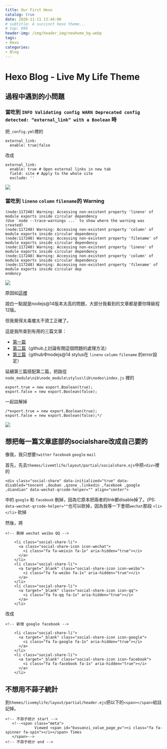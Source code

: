 ```yaml
---
title: Our First Hexo
catalog: true
date: 2020-11-11 13:44:00
# subtitle: A succinct hexo theme...
# top: 999
header-img: /img/header_img/newhome_bg.webp
tags:
- Hexo
categories:
- Blog
---
```


# Hexo Blog - Live My Life Theme

## 過程中遇到的小問題

### 當吃到 ```INFO Validating config WARN Deprecated config detected: “external_link“ with a Boolean``` 時
把```_config.yml```裡的
```yml=
external_link:
  enable: true|false
```
改成
```yml=
external_link:
  enable: true # Open external links in new tab
  field: site # Apply to the whole site
  exclude: ''
```
![](https://i.imgur.com/W04NGCO.png)

### 當吃到 ```lineno``` ```column``` ```filename```的 Warning
```
(node:117248) Warning: Accessing non-existent property 'lineno' of module exports inside circular dependency
(Use `node --trace-warnings ...` to show where the warning was created)
(node:117248) Warning: Accessing non-existent property 'column' of module exports inside circular dependency
(node:117248) Warning: Accessing non-existent property 'filename' of module exports inside circular dependency
(node:117248) Warning: Accessing non-existent property 'lineno' of module exports inside circular dependency
(node:117248) Warning: Accessing non-existent property 'column' of module exports inside circular dependency
(node:117248) Warning: Accessing non-existent property 'filename' of module exports inside circular dep
endency
```

![](https://i.imgur.com/hVyKWqP.png)



原因如[這裡](https://github.com/nodejs/node/pull/29935)

說白一點就是nodejs@14版本太高的問題，大部分我看到的文章都是要你降級程12版。

但我覺得太毒瘤太不資工正確了。

這是我所查到有用的三篇文章：
- [第一篇](https://www.haoyizebo.com/posts/710984d0/)
- [第二篇](https://github.com/stylus/stylus/pull/2538)（github上討論有關這個問題的處理方法）
- [第三篇](https://github.com/stylus/stylus/pull/2538/commits/16e2a6c6f96f80b0d700411879f1c13991a0a1a5)（github中nodejs@14 stylus在 ```lineno``` ```column``` ```filename``` 的error設定）

延續第三篇搭配第二篇，把路徑```node_module\nib\node_module\stylus\lib\nodes\index.js```
裡的
```js=
export.true = new export.Boolean(true);
export.false = new export.Boolean(false);
```
一起註解掉
```js=
/*export.true = new export.Boolean(true);
export.false = new export.Boolean(false);*/
```

![](https://i.imgur.com/a7QK3Ig.png)

## 想把每一篇文章底部的socialshare改成自己要的

像我，我只想要```twitter``` ```facebook``` ```google``` ```mail```

首先，先去```themes/livemtlife/layout/partial/socialshare.ejs```中把```<div>```裡的
```html=
<div class="social-share" data-initialized="true" data-disabled="tencent ,douban ,qzone ,linkedin ,facebook ,google ,diandian" data-wechat-qrcode-helper="" align="center">
```
中的 ```google``` 和 ```facebook``` 刪掉，因為它原本把兩者的link都disable掉了。(PS: ```data-wechat-qrcode-helper=""```也可以砍掉，因為我等一下會把```wechat```那段 ```<li></li>``` 砍掉

然後，將
```html=
<!-- 刪掉 wechat weibo QQ -->

    <li class="social-share-li">
      <a class="social-share-icon icon-wechat">
        <i class="fa fa-weixin fa-1x" aria-hidden="true"></i>
      </a>
    </li>
    <li class="social-share-li">
      <a target="_blank" class="social-share-icon icon-weibo">
        <i class="fa fa-weibo fa-1x" aria-hidden="true"></i>
      </a>
    </li>
    <li class="social-share-li">
      <a target="_blank" class="social-share-icon icon-qq">
        <i class="fa fa-qq fa-1x" aria-hidden="true"></i>
      </a>
    </li>
```
改成
```html=
<!-- 新增 google facebook -->

    <li class="social-share-li">
      <a target="_blank" class="social-share-icon icon-google">
        <i class="fa fa-google fa-1x" aria-hidden="true"></i>
      </a>
    </li>
    <li class="social-share-li">
      <a target="_blank" class="social-share-icon icon-facebook">
        <i class="fa fa-facebook fa-1x" aria-hidden="true"></i>
      </a>
    </li>
```
 ## 不想用不蒜子統計
 
 到```themes/livemylife/layout/partial/header.ejs```把以下的```<span></span>```給註記掉。
 
 ```html=
 <!-- 不蒜子统计 start -->
    <!--<span class="meta">
              Viewed <span id="busuanzi_value_page_pv"><i class="fa fa-spinner fa-spin"></i></span> Times
    </span>-->
<!-- 不蒜子统计 end -->
 ```